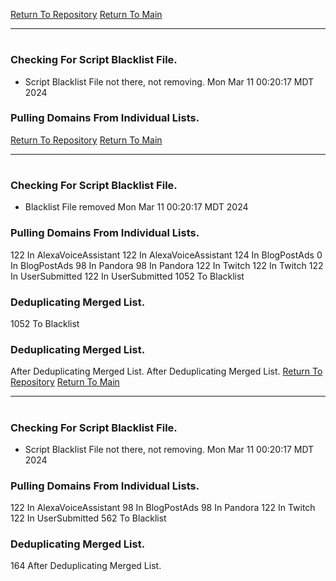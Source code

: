 [Return To Repository](https://github.com/DigitalWarrior/piholeparser/)
[Return To Main](https://github.com/DigitalWarrior/piholeparser/blob/master/RecentRunLogs/Mainlog.md)
____________________________________
# 
### Checking For Script Blacklist File.
* Script Blacklist File not there, not removing. Mon Mar 11 00:20:17 MDT 2024
### Pulling Domains From Individual Lists.
[Return To Repository](https://github.com/DigitalWarrior/piholeparser/)
[Return To Main](https://github.com/DigitalWarrior/piholeparser/blob/master/RecentRunLogs/Mainlog.md)
____________________________________
# 
### Checking For Script Blacklist File.
* Blacklist File removed Mon Mar 11 00:20:17 MDT 2024
### Pulling Domains From Individual Lists.
122 In AlexaVoiceAssistant
122 In AlexaVoiceAssistant
124 In BlogPostAds
0 In BlogPostAds
98 In Pandora
98 In Pandora
122 In Twitch
122 In Twitch
122 In UserSubmitted
122 In UserSubmitted
1052 To Blacklist
### Deduplicating Merged List.
1052 To Blacklist
### Deduplicating Merged List.
 After Deduplicating Merged List.
 After Deduplicating Merged List.
[Return To Repository](https://github.com/DigitalWarrior/piholeparser/)
[Return To Main](https://github.com/DigitalWarrior/piholeparser/blob/master/RecentRunLogs/Mainlog.md)
____________________________________
# 
### Checking For Script Blacklist File.
* Script Blacklist File not there, not removing. Mon Mar 11 00:20:17 MDT 2024
### Pulling Domains From Individual Lists.
122 In AlexaVoiceAssistant
98 In BlogPostAds
98 In Pandora
122 In Twitch
122 In UserSubmitted
562 To Blacklist
### Deduplicating Merged List.
164 After Deduplicating Merged List.
